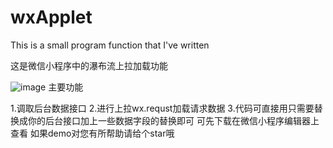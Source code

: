 # wxApplet
This is a small program function that I've written

这是微信小程序中的瀑布流上拉加载功能

![image](https://upload-images.jianshu.io/upload_images/7465865-dec18261dff0f364.gif?imageMogr2/auto-orient/strip%7CimageView2/2/w/399) 
主要功能 

1.调取后台数据接口
2.进行上拉wx.requst加载请求数据
3.代码可直接用只需要替换成你的后台接口加上一些数据字段的替换即可
可先下载在微信小程序编辑器上查看
如果demo对您有所帮助请给个star哦


                                        
